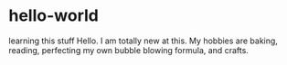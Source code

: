 # hello-world
learning this stuff
Hello. I am totally new at this. My hobbies are baking, reading, perfecting my own bubble blowing formula, and crafts. 
